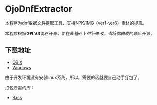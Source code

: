 # OjoDnfExtractor

本程序为dnf数据文件提取工具，支持NPK/IMG（ver1-ver6）素材的提取。

本程序根据**GPLV3**协议开源，如在此基础上进行修改，请将你修改的项目开源。

## 下载地址

* [OS X](http://p5tcvxkd7.bkt.clouddn.com/OjoDnfExtractor.app.zip)
* [Windows](http://p5tcvxkd7.bkt.clouddn.com/OjoDnfExtractor.exe)

由于开发环境没有安装linux系统，所以，需要的话就要自己动手打包了。

打包所需的库：
* [Bass](http://www.un4seen.com/)

